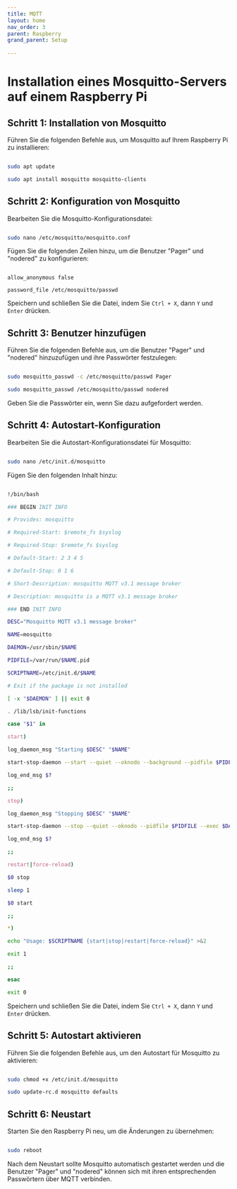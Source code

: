```yaml
---
title: MQTT
layout: home
nav_order: 3
parent: Raspberry
grand_parent: Setup
 
---
```

# Installation eines Mosquitto-Servers auf einem Raspberry Pi

## Schritt 1: Installation von Mosquitto

Führen Sie die folgenden Befehle aus, um Mosquitto auf Ihrem Raspberry Pi zu installieren:

```bash

sudo apt update

sudo apt install mosquitto mosquitto-clients

```

## Schritt 2: Konfiguration von Mosquitto

Bearbeiten Sie die Mosquitto-Konfigurationsdatei:

```bash

sudo nano /etc/mosquitto/mosquitto.conf

```

Fügen Sie die folgenden Zeilen hinzu, um die Benutzer "Pager" und "nodered" zu konfigurieren:

```

allow_anonymous false

password_file /etc/mosquitto/passwd

```

Speichern und schließen Sie die Datei, indem Sie `Ctrl + X`, dann `Y` und `Enter` drücken.

## Schritt 3: Benutzer hinzufügen

Führen Sie die folgenden Befehle aus, um die Benutzer "Pager" und "nodered" hinzuzufügen und ihre Passwörter festzulegen:

```bash

sudo mosquitto_passwd -c /etc/mosquitto/passwd Pager

sudo mosquitto_passwd /etc/mosquitto/passwd nodered

```

Geben Sie die Passwörter ein, wenn Sie dazu aufgefordert werden.

## Schritt 4: Autostart-Konfiguration

Bearbeiten Sie die Autostart-Konfigurationsdatei für Mosquitto:

```bash

sudo nano /etc/init.d/mosquitto

```

Fügen Sie den folgenden Inhalt hinzu:

```bash

!/bin/bash

### BEGIN INIT INFO

# Provides: mosquitto

# Required-Start: $remote_fs $syslog

# Required-Stop: $remote_fs $syslog

# Default-Start: 2 3 4 5

# Default-Stop: 0 1 6

# Short-Description: mosquitto MQTT v3.1 message broker

# Description: mosquitto is a MQTT v3.1 message broker

### END INIT INFO

DESC="Mosquitto MQTT v3.1 message broker"

NAME=mosquitto

DAEMON=/usr/sbin/$NAME

PIDFILE=/var/run/$NAME.pid

SCRIPTNAME=/etc/init.d/$NAME

# Exit if the package is not installed

[ -x "$DAEMON" ] || exit 0

. /lib/lsb/init-functions

case "$1" in

start)

log_daemon_msg "Starting $DESC" "$NAME"

start-stop-daemon --start --quiet --oknodo --background --pidfile $PIDFILE --make-pidfile --exec $DAEMON -- -c /etc/mosquitto/mosquitto.conf

log_end_msg $?

;;

stop)

log_daemon_msg "Stopping $DESC" "$NAME"

start-stop-daemon --stop --quiet --oknodo --pidfile $PIDFILE --exec $DAEMON

log_end_msg $?

;;

restart|force-reload)

$0 stop

sleep 1

$0 start

;;

*)

echo "Usage: $SCRIPTNAME {start|stop|restart|force-reload}" >&2

exit 1

;;

esac

exit 0

```

Speichern und schließen Sie die Datei, indem Sie `Ctrl + X`, dann `Y` und `Enter` drücken.

## Schritt 5: Autostart aktivieren

Führen Sie die folgenden Befehle aus, um den Autostart für Mosquitto zu aktivieren:

```bash

sudo chmod +x /etc/init.d/mosquitto

sudo update-rc.d mosquitto defaults

```

## Schritt 6: Neustart

Starten Sie den Raspberry Pi neu, um die Änderungen zu übernehmen:

```bash

sudo reboot

```

Nach dem Neustart sollte Mosquitto automatisch gestartet werden und die Benutzer "Pager" und "nodered" können sich mit ihren entsprechenden Passwörtern über MQTT verbinden.